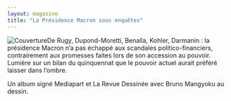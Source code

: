 ```yaml
---
layout: magazine
title: "La Présidence Macron sous enquêtes"
---
```

![Couverture](/img/larevuedessinee-lapresidencemacronsousenquetes.jpg)De Rugy, Dupond-Moretti, Benalla, Kohler, Darmanin : la présidence Macron n’a pas échappé aux scandales politico-financiers, contrairement aux promesses faites lors de son accession au pouvoir. Lumière sur un bilan du quinquennat que le pouvoir actuel aurait préféré laisser dans l’ombre.

Un album signé Mediapart et La Revue Dessinée avec Bruno Mangyoku au dessin.
